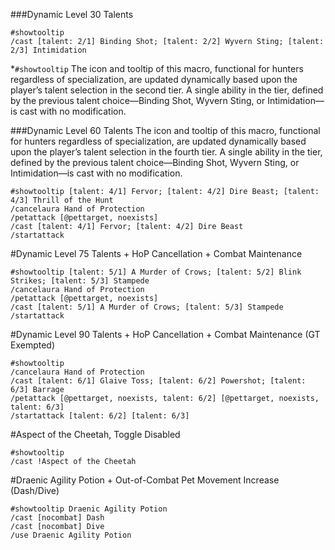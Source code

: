 ###Dynamic Level 30 Talents
```
#showtooltip
/cast [talent: 2/1] Binding Shot; [talent: 2/2] Wyvern Sting; [talent: 2/3] Intimidation
```
*```#showtooltip``` The icon and tooltip of this macro, functional for hunters regardless of specialization, are updated dynamically based upon the player’s talent selection in the second tier.
A single ability in the tier, defined by the previous talent choice—Binding Shot, Wyvern Sting, or Intimidation—is cast with no modification.

###Dynamic Level 60 Talents
The icon and tooltip of this macro, functional for hunters regardless of specialization, are updated dynamically based upon the player’s talent selection in the fourth tier.
A single ability in the tier, defined by the previous talent choice—Binding Shot, Wyvern Sting, or Intimidation—is cast with no modification.
```
#showtooltip [talent: 4/1] Fervor; [talent: 4/2] Dire Beast; [talent: 4/3] Thrill of the Hunt
/cancelaura Hand of Protection
/petattack [@pettarget, noexists]
/cast [talent: 4/1] Fervor; [talent: 4/2] Dire Beast
/startattack
```

#Dynamic Level 75 Talents + HoP Cancellation + Combat Maintenance
```
#showtooltip [talent: 5/1] A Murder of Crows; [talent: 5/2] Blink Strikes; [talent: 5/3] Stampede
/cancelaura Hand of Protection
/petattack [@pettarget, noexists]
/cast [talent: 5/1] A Murder of Crows; [talent: 5/3] Stampede
/startattack
```

#Dynamic Level 90 Talents + HoP Cancellation + Combat Maintenance (GT Exempted)
```
#showtooltip
/cancelaura Hand of Protection
/cast [talent: 6/1] Glaive Toss; [talent: 6/2] Powershot; [talent: 6/3] Barrage
/petattack [@pettarget, noexists, talent: 6/2] [@pettarget, noexists, talent: 6/3]
/startattack [talent: 6/2] [talent: 6/3]
```

#Aspect of the Cheetah, Toggle Disabled
```
#showtooltip
/cast !Aspect of the Cheetah
```

#Draenic Agility Potion + Out-of-Combat Pet Movement Increase (Dash/Dive)
```
#showtooltip Draenic Agility Potion
/cast [nocombat] Dash
/cast [nocombat] Dive
/use Draenic Agility Potion
```
